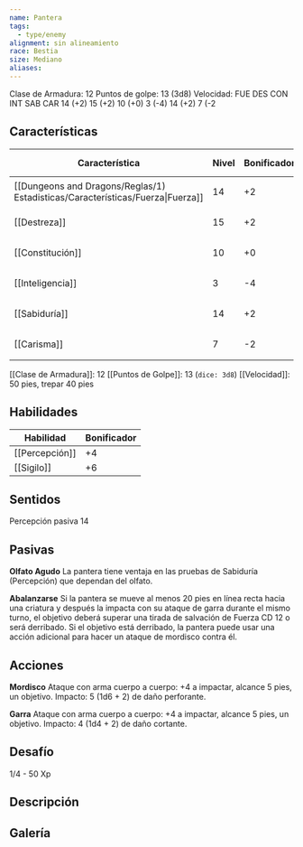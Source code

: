 ```yaml
---
name: Pantera
tags:
  - type/enemy
alignment: sin alineamiento
race: Bestia
size: Mediano
aliases:
---
```

Clase de Armadura: 12
Puntos de golpe: 13 (3d8)
Velocidad: 
FUE DES CON INT SAB CAR
14 (+2) 15 (+2) 10 (+0) 3 (-4) 14 (+2) 7 (-2
## Características

| Característica                                                                 | Nivel | Bonificador | Lanzar dado      |
| ------------------------------------------------------------------------------ | ----- | ----------- | ---------------- |
| [[Dungeons and Dragons/Reglas/1) Estadisticas/Características/Fuerza\|Fuerza]] | 14    | +2          | `dice: 1d20 + 0` |
| [[Destreza]]                                                                   | 15    | +2          | `dice: 1d20 + 0` |
| [[Constitución]]                                                               | 10    | +0          | `dice: 1d20 + 0` |
| [[Inteligencia]]                                                               | 3     | -4          | `dice: 1d20 + 0` |
| [[Sabiduría]]                                                                  | 14    | +2          | `dice: 1d20 + 0` |
| [[Carisma]]                                                                    | 7     | -2          | `dice: 1d20 + 0` |

[[Clase de Armadura]]: 12
[[Puntos de Golpe]]: 13 (`dice: 3d8`)
[[Velocidad]]: 50 pies, trepar 40 pies

## Habilidades

| Habilidad      | Bonificador |
| -------------- | ----------- |
| [[Percepción]] | +4          |
| [[Sigilo]]     | +6          |

## Sentidos

Percepción pasiva 14

## Pasivas

**Olfato Agudo**
La pantera tiene ventaja en las pruebas de Sabiduría (Percepción) que dependan del olfato.

**Abalanzarse**
Si la pantera se mueve al menos 20 pies en línea recta hacia una criatura y después la impacta con su ataque de garra durante el mismo turno, el objetivo deberá superar una tirada de salvación de Fuerza CD 12 o será derribado. Si el objetivo está derribado, la pantera puede usar una acción adicional para hacer un ataque de mordisco contra él.

## Acciones

**Mordisco**
Ataque con arma cuerpo a cuerpo: +4 a impactar, alcance 5 pies, un objetivo. 
Impacto: 5 (1d6 + 2) de daño perforante.

**Garra**
Ataque con arma cuerpo a cuerpo: +4 a impactar, alcance 5 pies, un objetivo. 
Impacto: 4 (1d4 + 2) de daño cortante.

## Desafío

1/4 - 50 Xp

## Descripción


## Galería



